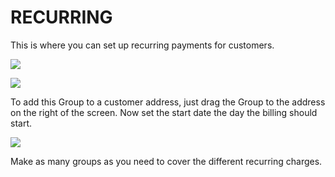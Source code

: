 # RECURRING

This is where you can set up recurring payments for customers.

![](https://cdn.realsgii2.dev/wise-software-docs/image_36.ce3484ff.png)


![](https://cdn.realsgii2.dev/wise-software-docs/image_54.8a914e6f.png)


To add this Group to a customer address, just drag the Group to the address on the right of the screen. Now set the start date the day the billing should start.



![](https://cdn.realsgii2.dev/wise-software-docs/image_55.8f3fdff2.png)


Make as many groups as you need to cover the different recurring charges.

